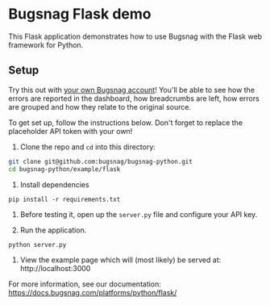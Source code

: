# Bugsnag Flask demo

This Flask application demonstrates how to use Bugsnag with the Flask web framework for Python.

## Setup

Try this out with [your own Bugsnag account](https://app.bugsnag.com/user/new)! You'll be able to see how the errors are reported in the dashboard, how breadcrumbs are left, how errors are grouped and how they relate to the original source.

To get set up, follow the instructions below. Don't forget to replace the placeholder API token with your own!

1. Clone the repo and `cd` into this directory:
  ```sh
  git clone git@github.com:bugsnag/bugsnag-python.git
  cd bugsnag-python/example/flask
  ```

1. Install dependencies
  ```shell
  pip install -r requirements.txt
  ```

1. Before testing it, open up the `server.py`
file and configure your API key.

1. Run the application.
  ```shell
  python server.py
  ```

1. View the example page which will (most likely) be served at: http://localhost:3000

For more information, see our documentation:
https://docs.bugsnag.com/platforms/python/flask/
